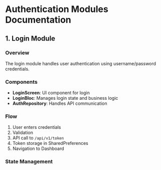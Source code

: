 # Authentication Modules Documentation

## 1. Login Module

### Overview
The login module handles user authentication using username/password credentials.

### Components
- **LoginScreen**: UI component for login
- **LoginBloc**: Manages login state and business logic
- **AuthRepository**: Handles API communication

### Flow
1. User enters credentials
2. Validation
3. API call to `/api/v1/token`
4. Token storage in SharedPreferences
5. Navigation to Dashboard

### State Management 